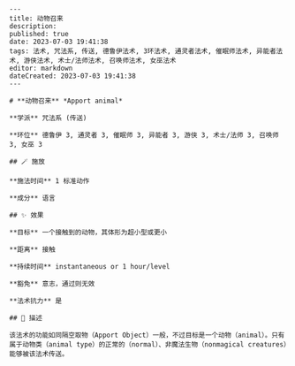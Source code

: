 
    ---
    title: 动物召来
    description: 
    published: true
    date: 2023-07-03 19:41:38
    tags: 法术, 咒法系, 传送, 德鲁伊法术, 3环法术, 通灵者法术, 催眠师法术, 异能者法术, 游侠法术, 术士/法师法术, 召唤师法术, 女巫法术
    editor: markdown
    dateCreated: 2023-07-03 19:41:38
    ---

    # **动物召来** *Apport animal*

    **学派** 咒法系 (传送) 

    **环位** 德鲁伊 3, 通灵者 3, 催眠师 3, 异能者 3, 游侠 3, 术士/法师 3, 召唤师 3, 女巫 3

    ## 🪄 施放

    **施法时间** 1 标准动作

    **成分** 语言

    ## ✨ 效果 

    **目标** 一个接触到的动物，其体形为超小型或更小 

    **距离** 接触  

    **持续时间** instantaneous or 1 hour/level 

    **豁免** 意志，通过则无效

    **法术抗力** 是

    ## 📖 描述

    该法术的功能如同隔空取物（Apport Object）一般，不过目标是一个动物（animal）。只有属于动物类（animal type）的正常的（normal）、非魔法生物（nonmagical creatures）能够被该法术传送。
    